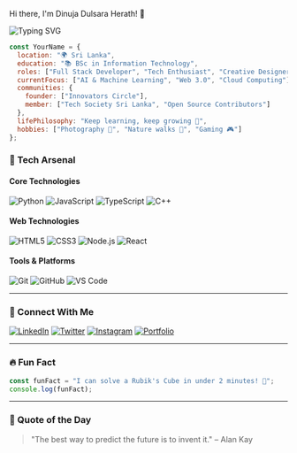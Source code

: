  Hi there, I'm Dinuja Dulsara Herath! 👋

![Typing SVG](https://readme-typing-svg.demolab.com?font=Fira+Code&weight=500&size=30&pause=1000&color=F70000&width=435&lines=Welcome+to+my+GitHub+Profile!;I'm+a+Full+Stack+Developer;Tech+Enthusiast+and+Creative+Designer)

```javascript
const YourName = {
  location: "🌍 Sri Lanka",
  education: "📚 BSc in Information Technology",
  roles: ["Full Stack Developer", "Tech Enthusiast", "Creative Designer"],
  currentFocus: ["AI & Machine Learning", "Web 3.0", "Cloud Computing"],
  communities: {
    founder: ["Innovators Circle"],
    member: ["Tech Society Sri Lanka", "Open Source Contributors"]
  },
  lifePhilosophy: "Keep learning, keep growing 🌱",
  hobbies: ["Photography 📸", "Nature walks 🌳", "Gaming 🎮"]
};
```

### 💼 Tech Arsenal

#### Core Technologies

![Python](https://img.shields.io/badge/Python-3776AB?style=for-the-badge&logo=python&logoColor=white)
![JavaScript](https://img.shields.io/badge/JavaScript-F7DF1E?style=for-the-badge&logo=javascript&logoColor=black)
![TypeScript](https://img.shields.io/badge/TypeScript-007ACC?style=for-the-badge&logo=typescript&logoColor=white)
![C++](https://img.shields.io/badge/C%2B%2B-00599C?style=for-the-badge&logo=c%2B%2B&logoColor=white)

#### Web Technologies

![HTML5](https://img.shields.io/badge/HTML5-E34F26?style=for-the-badge&logo=html5&logoColor=white)
![CSS3](https://img.shields.io/badge/CSS3-1572B6?style=for-the-badge&logo=css3&logoColor=white)
![Node.js](https://img.shields.io/badge/Node.js-339933?style=for-the-badge&logo=nodedotjs&logoColor=white)
![React](https://img.shields.io/badge/React-61DAFB?style=for-the-badge&logo=react&logoColor=black)

#### Tools & Platforms

![Git](https://img.shields.io/badge/Git-F05032?style=for-the-badge&logo=git&logoColor=white)
![GitHub](https://img.shields.io/badge/GitHub-181717?style=for-the-badge&logo=github&logoColor=white)
![VS Code](https://img.shields.io/badge/VS%20Code-0078D4?style=for-the-badge&logo=visualstudiocode&logoColor=white)

---

### 🌟 Connect With Me

[![LinkedIn](https://img.shields.io/badge/LinkedIn-0077B5?style=for-the-badge&logo=linkedin&logoColor=white)](https://www.linkedin.com/in/YourUsername)
[![Twitter](https://img.shields.io/badge/Twitter-1DA1F2?style=for-the-badge&logo=twitter&logoColor=white)](https://twitter.com/YourUsername)
[![Instagram](https://img.shields.io/badge/Instagram-E4405F?style=for-the-badge&logo=instagram&logoColor=white)](https://instagram.com/YourUsername)
[![Portfolio](https://img.shields.io/badge/Portfolio-FF5722?style=for-the-badge&logo=googlechrome&logoColor=white)](https://yourportfolio.com)

---

### 🔥 Fun Fact

```javascript
const funFact = "I can solve a Rubik's Cube in under 2 minutes! 🧩";
console.log(funFact);
```

---

### 💬 Quote of the Day

> "The best way to predict the future is to invent it." – Alan Kay
